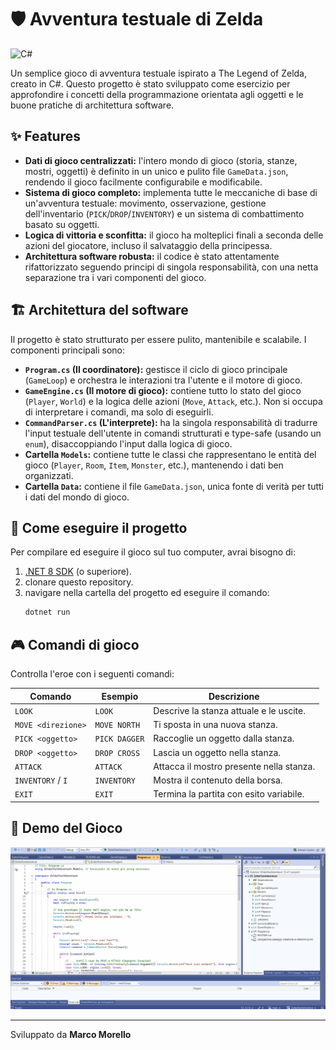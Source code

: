 # 🛡️ Avventura testuale di Zelda
![C#](https://img.shields.io/badge/c%23-%23239120.svg?style=for-the-badge&logo=c-sharp&logoColor=white)

Un semplice gioco di avventura testuale ispirato a The Legend of Zelda, creato in C#. Questo progetto è stato sviluppato come esercizio per approfondire i concetti della programmazione orientata agli oggetti e le buone pratiche di architettura software.

## ✨ Features
* **Dati di gioco centralizzati:** l'intero mondo di gioco (storia, stanze, mostri, oggetti) è definito in un unico e pulito file `GameData.json`, rendendo il gioco facilmente configurabile e modificabile.
* **Sistema di gioco completo:** implementa tutte le meccaniche di base di un'avventura testuale: movimento, osservazione, gestione dell'inventario (`PICK`/`DROP`/`INVENTORY`) e un sistema di combattimento basato su oggetti.
* **Logica di vittoria e sconfitta:** il gioco ha molteplici finali a seconda delle azioni del giocatore, incluso il salvataggio della principessa.
* **Architettura software robusta:** il codice è stato attentamente rifattorizzato seguendo principi di singola responsabilità, con una netta separazione tra i vari componenti del gioco.

## 🏗️ Architettura del software
Il progetto è stato strutturato per essere pulito, mantenibile e scalabile. I componenti principali sono:
* **`Program.cs` (Il coordinatore):** gestisce il ciclo di gioco principale (`GameLoop`) e orchestra le interazioni tra l'utente e il motore di gioco.
* **`GameEngine.cs` (Il motore di gioco):** contiene tutto lo stato del gioco (`Player`, `World`) e la logica delle azioni (`Move`, `Attack`, etc.). Non si occupa di interpretare i comandi, ma solo di eseguirli.
* **`CommandParser.cs` (L'interprete):** ha la singola responsabilità di tradurre l'input testuale dell'utente in comandi strutturati e type-safe (usando un `enum`), disaccoppiando l'input dalla logica di gioco.
* **Cartella `Models`:** contiene tutte le classi che rappresentano le entità del gioco (`Player`, `Room`, `Item`, `Monster`, etc.), mantenendo i dati ben organizzati.
* **Cartella `Data`:** contiene il file `GameData.json`, unica fonte di verità per tutti i dati del mondo di gioco.

## 🚀 Come eseguire il progetto
Per compilare ed eseguire il gioco sul tuo computer, avrai bisogno di:
1.  [.NET 8 SDK](https://dotnet.microsoft.com/download/dotnet/8.0) (o superiore).
2.  clonare questo repository.
3.  navigare nella cartella del progetto ed eseguire il comando:
    ```bash
    dotnet run
    ```

## 🎮 Comandi di gioco
Controlla l'eroe con i seguenti comandi:

| Comando             | Esempio             | Descrizione                               |
| ------------------- | ------------------- | ----------------------------------------- |
| `LOOK`              | `LOOK`              | Descrive la stanza attuale e le uscite.   |
| `MOVE <direzione>`  | `MOVE NORTH`        | Ti sposta in una nuova stanza.            |
| `PICK <oggetto>`    | `PICK DAGGER`       | Raccoglie un oggetto dalla stanza.        |
| `DROP <oggetto>`    | `DROP CROSS`        | Lascia un oggetto nella stanza.           |
| `ATTACK`            | `ATTACK`            | Attacca il mostro presente nella stanza.  |
| `INVENTORY` / `I`   | `INVENTORY`         | Mostra il contenuto della borsa.          |
| `EXIT`              | `EXIT`              | Termina la partita con esito variabile.   |

## 🎥 Demo del Gioco

![Dimostrazione del gameplay del gioco di avventura testuale](assets/ZeldaTextAdventureDemo.gif)

---
Sviluppato da **Marco Morello**
